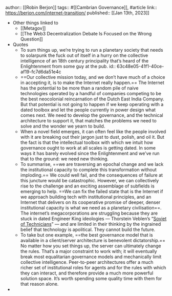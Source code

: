 author:: [[Robin Berjon]]
tags:: #[[Cambrian Governance]], #article 
link:: https://berjon.com/internet-transition/
published:: [[Jan 13th, 2023]]

- Other things linked to
	- [[Metagov]]
	- [[The Web3 Decentralization Debate Is Focused on the Wrong Question]]
- Quotes
	- To sum things up, we’re trying to run a planetary society that needs to solarpunk the fuck out of itself in a hurry on the collective intelligence of an 18th century principality that’s heard of the Enlightenment from some guy at the pub.
	  id:: 63c48e05-41f1-40ce-af19-fc7d6da51e4c
	- ==Our collective mission today, and we don’t have much of a choice in accepting it, is to make the Internet really happen.== The Internet has the potential to be more than a random pile of naive technologies operated by a handful of companies competing to be the best neocolonial reincarnation of the Dutch East India Company. But that potential is not going to happen if we keep operating with a dated toolbox and let the people currently in power design what comes next. We need to develop the governance, and the technical architecture to support it, that matches the problems we need to solve and the wonder we yearn to build.
	- When a novel field emerges, it can often feel like the people involved with it are breaking out their jargon just to dust, polish, and oil it. But the fact is that the intellectual toolbox with which we intuit how governance ought to work at all scales is getting dated. In some ways it has barely evolved since the Enlightenment and we’ve run that to the ground: we need new thinking.
	- To summarise, ==we are traversing an epochal change and we lack the institutional capacity to complete this transformation without imploding.== We could well fail, and the consequences of failure at this juncture would be catastrophic. However, we can collectively rise to the challenge and an exciting assemblage of subfields is emerging to help. ==We can fix the failed state that is the Internet if we approach building tech with institutional principles, and an Internet that delivers on its cooperative promise of deeper, denser institutional capacity is what we need as a planetary civilisation==.
	  The internet’s megacorporations are struggling because they are stuck in dated Engineer King ideologies — Thorstein Veblen’s “[Soviet of Technicians](https://twitter.com/robinberjon/status/1212591539484069890)” — and are limited in their thinking by the ingrained belief that technology is apolitical. They cannot build the future.
	- To take but one example, ==the best governance model that is available in a client/server architecture is benevolent dictatorship.== No matter how you set things up, the server can ultimately change the rules. That’s a major constraint to work with; it will eventually break most equalitarian governance models and mechanically limit collective intelligence. Peer-to-peer architectures offer a much richer set of institutional roles for agents and for the rules with which they can interact, and therefore provide a much more powerful solution space. It’s worth spending some quality time with them for that reason alone.
-
